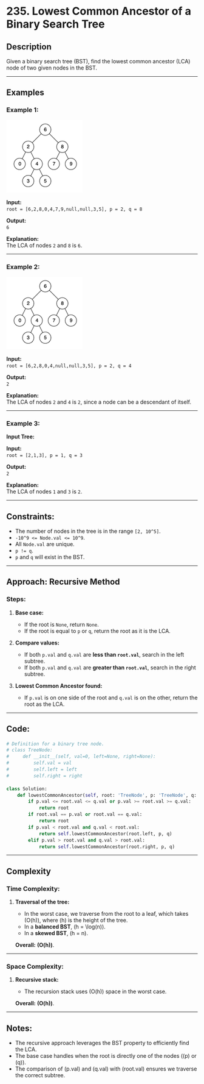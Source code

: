 # 235. Lowest Common Ancestor of a Binary Search Tree

## Description
Given a binary search tree (BST), find the lowest common ancestor (LCA) node of two given nodes in the BST.

---

## Examples

### Example 1:

![1](1.png)

**Input:**  
`root = [6,2,8,0,4,7,9,null,null,3,5], p = 2, q = 8`  

**Output:**  
`6`

**Explanation:**  
The LCA of nodes `2` and `8` is `6`.

---

### Example 2:

![1](2.png)

**Input:**  
`root = [6,2,8,0,4,null,null,3,5], p = 2, q = 4`  

**Output:**  
`2`

**Explanation:**  
The LCA of nodes `2` and `4` is `2`, since a node can be a descendant of itself.

---

### Example 3:

**Input Tree:**


**Input:**  
`root = [2,1,3], p = 1, q = 3`  

**Output:**  
`2`

**Explanation:**  
The LCA of nodes `1` and `3` is `2`.

---

## Constraints:
- The number of nodes in the tree is in the range `[2, 10^5]`.
- `-10^9 <= Node.val <= 10^9`.
- All `Node.val` are unique.
- `p != q`.
- `p` and `q` will exist in the BST.

---

## Approach: Recursive Method

### Steps:
1. **Base case:**  
   - If the root is `None`, return `None`.
   - If the root is equal to `p` or `q`, return the root as it is the LCA.

2. **Compare values:**  
   - If both `p.val` and `q.val` are **less than `root.val`**, search in the left subtree.
   - If both `p.val` and `q.val` are **greater than `root.val`**, search in the right subtree.

3. **Lowest Common Ancestor found:**  
   - If `p.val` is on one side of the root and `q.val` is on the other, return the root as the LCA.

---

## Code:
```python
# Definition for a binary tree node.
# class TreeNode:
#     def __init__(self, val=0, left=None, right=None):
#         self.val = val
#         self.left = left
#         self.right = right

class Solution:
    def lowestCommonAncestor(self, root: 'TreeNode', p: 'TreeNode', q: 'TreeNode') -> 'TreeNode':
        if p.val <= root.val <= q.val or p.val >= root.val >= q.val:
            return root
        if root.val == p.val or root.val == q.val:
            return root
        if p.val < root.val and q.val < root.val:
            return self.lowestCommonAncestor(root.left, p, q)
        elif p.val > root.val and q.val > root.val:
            return self.lowestCommonAncestor(root.right, p, q)

```
---

## Complexity

### Time Complexity:
1. **Traversal of the tree:**
   - In the worst case, we traverse from the root to a leaf, which takes \(O(h)\), where \(h\) is the height of the tree.
   - In a **balanced BST**, \(h = \log(n)\).
   - In a **skewed BST**, \(h = n\).

   **Overall:** **\(O(h)\)**.

---

### Space Complexity:
1. **Recursive stack:**
   - The recursion stack uses \(O(h)\) space in the worst case.

   **Overall:** **\(O(h)\)**.

---

## Notes:
- The recursive approach leverages the BST property to efficiently find the LCA.
- The base case handles when the root is directly one of the nodes (\(p\) or \(q\)).
- The comparison of \(p.val\) and \(q.val\) with \(root.val\) ensures we traverse the correct subtree.

